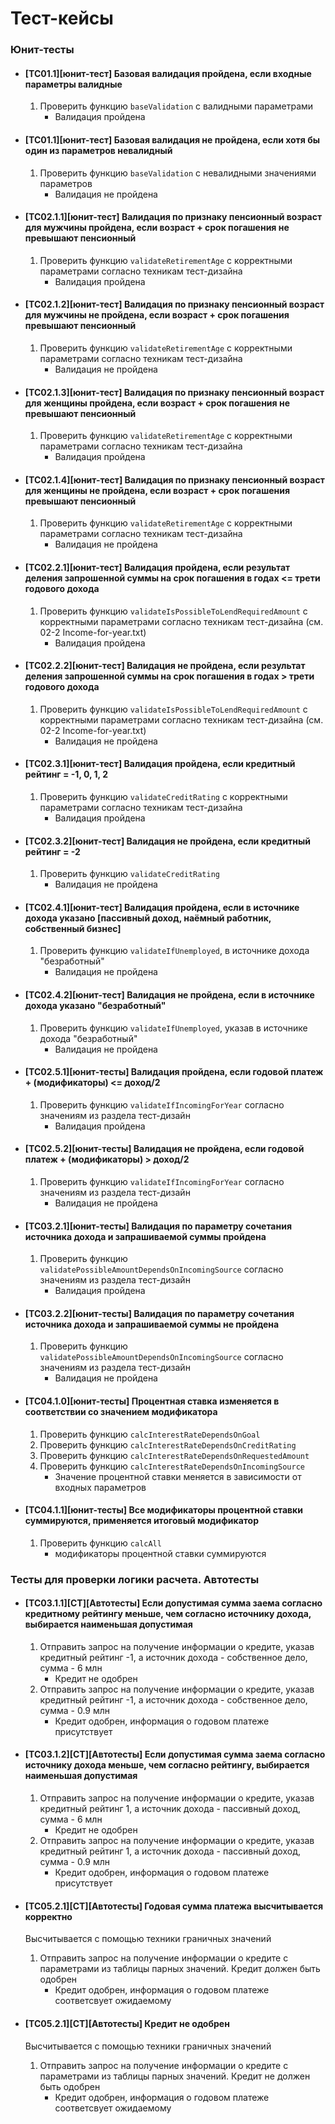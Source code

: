 # Тест-кейсы

### Юнит-тесты
    
- #### [TC01.1][юнит-тест] Базовая валидация пройдена, если входные параметры валидные 
    1. Проверить функцию `baseValidation` с валидными параметрами
        - Валидация пройдена
       
- #### [TC01.1][юнит-тест] Базовая валидация не пройдена, если хотя бы один из параметров невалидный 
    1. Проверить функцию `baseValidation` с невалидными значениями параметров 
       - Валидация не пройдена

- #### [TC02.1.1][юнит-тест] Валидация по признаку пенсионный возраст для мужчины пройдена, если возраст + срок погашения не превышают пенсионный 
   1. Проверить функцию `validateRetirementAge` с корректными параметрами согласно техникам тест-дизайна
        - Валидация пройдена

- #### [TC02.1.2][юнит-тест] Валидация по признаку пенсионный возраст для мужчины не пройдена, если возраст + срок погашения превышают пенсионный 
   1. Проверить функцию `validateRetirementAge` с корректными параметрами согласно техникам тест-дизайна
        - Валидация не пройдена

- #### [TC02.1.3][юнит-тест] Валидация по признаку пенсионный возраст для женщины пройдена, если возраст + срок погашения не превышают пенсионный 
   1. Проверить функцию `validateRetirementAge` с корректными параметрами согласно техникам тест-дизайна
        - Валидация пройдена

- #### [TC02.1.4][юнит-тест] Валидация по признаку пенсионный возраст для женщины не пройдена, если возраст + срок погашения превышают пенсионный 
   1. Проверить функцию `validateRetirementAge` с корректными параметрами согласно техникам тест-дизайна
        - Валидация не пройдена

- #### [TC02.2.1][юнит-тест] Валидация пройдена, если результат деления запрошенной суммы на срок погашения в годах <= трети годового дохода
    1. Проверить функцию `validateIsPossibleToLendRequiredAmount` с корректными параметрами согласно техникам тест-дизайна (см. 02-2 Income-for-year.txt)
        - Валидация пройдена

- #### [TC02.2.2][юнит-тест] Валидация не пройдена, если результат деления запрошенной суммы на срок погашения в годах > трети годового дохода
    1. Проверить функцию `validateIsPossibleToLendRequiredAmount` с корректными параметрами согласно техникам тест-дизайна (см. 02-2 Income-for-year.txt)
        - Валидация не пройдена


- #### [TC02.3.1][юнит-тест] Валидация пройдена, если кредитный рейтинг = -1, 0, 1, 2
    1. Проверить функцию `validateCreditRating` с корректными параметрами согласно техникам тест-дизайна
        - Валидация пройдена
    
- #### [TC02.3.2][юнит-тест] Валидация не пройдена, если кредитный рейтинг = -2
    1. Проверить функцию `validateCreditRating`
        - Валидация не пройдена

- #### [TC02.4.1][юнит-тест] Валидация пройдена, если в источнике дохода указано [пассивный доход, наёмный работник, собственный бизнес]
    1. Проверить функцию `validateIfUnemployed`, в источнике дохода "безработный"
        - Валидация не пройдена

- #### [TC02.4.2][юнит-тест] Валидация не пройдена, если в источнике дохода указано "безработный"
    1. Проверить функцию `validateIfUnemployed`, указав в источнике дохода "безработный"
        - Валидация не пройдена
    
- #### [TC02.5.1][юнит-тесты] Валидация пройдена, если годовой платеж + (модификаторы) <= доход/2
    1. Проверить функцию `validateIfIncomingForYear` согласно значениям из раздела тест-дизайн
        - Валидация пройдена
    
- #### [TC02.5.2][юнит-тесты] Валидация не пройдена, если годовой платеж + (модификаторы) > доход/2
    1. Проверить функцию `validateIfIncomingForYear` согласно значениям из раздела тест-дизайн
        - Валидация не пройдена
    
- #### [TC03.2.1][юнит-тесты] Валидация по параметру сочетания источника дохода и запрашиваемой суммы пройдена
    1. Проверить функцию `validatePossibleAmountDependsOnIncomingSource` согласно значениям из раздела тест-дизайн
        - Валидация пройдена

- #### [TC03.2.2][юнит-тесты] Валидация по параметру сочетания источника дохода и запрашиваемой суммы не пройдена
    1. Проверить функцию `validatePossibleAmountDependsOnIncomingSource` согласно значениям из раздела тест-дизайн
        - Валидация не пройдена
  


- #### [TC04.1.0][юнит-тесты] Процентная ставка изменяется в соответствии со значением модификатора
    1. Проверить функцию `calcInterestRateDependsOnGoal`
    2. Проверить функцию `calcInterestRateDependsOnCreditRating`
    3. Проверить функцию `calcInterestRateDependsOnRequestedAmount`
    4. Проверить функцию `calcInterestRateDependsOnIncomingSource`
        - Значение процентной ставки меняется в зависимости от входных параметров

- #### [TC04.1.1][юнит-тесты] Все модификаторы процентной ставки суммируются, применяется итоговый модификатор
    1. Проверить функцию `calcAll`
        - модификаторы процентной ставки суммируются

### Тесты для проверки логики расчета. Автотесты

- #### [TC03.1.1][СТ][Автотесты] Если допустимая сумма заема согласно кредитному рейтингу меньше, чем согласно источнику дохода, выбирается наименьшая допустимая
    1. Отправить запрос на получение информации о кредите, указав кредитный рейтинг -1, а источник дохода - собственное дело, сумма - 6 млн
        - Кредит не одобрен
    2. Отправить запрос на получение информации о кредите, указав кредитный рейтинг -1, а источник дохода - собственное дело, сумма - 0.9 млн
        - Кредит одобрен, информация о годовом платеже присутствует
       
- #### [TC03.1.2][СТ][Автотесты] Если допустимая сумма заема согласно источнику дохода меньше, чем согласно рейтингу, выбирается наименьшая допустимая
    1. Отправить запрос на получение информации о кредите, указав кредитный рейтинг 1, а источник дохода - пассивный доход, сумма - 6 млн
        - Кредит не одобрен
    2. Отправить запрос на получение информации о кредите, указав кредитный рейтинг 1, а источник дохода - пассивный доход, сумма - 0.9 млн
        - Кредит одобрен, информация о годовом платеже присутствует

       
- #### [TC05.2.1][CT][Автотесты] Годовая сумма платежа высчитывается корректно
  Высчитывается с помощью техники граничных значений
    1. Отправить запрос на получение информации о кредите c параметрами из таблицы парных значений. Кредит должен быть одобрен
        - Кредит одобрен, информация о годовом платеже соответсвует ожидаемому
    
- #### [TC05.2.1][CT][Автотесты] Кредит не одобрен
  Высчитывается с помощью техники граничных значений
    1. Отправить запрос на получение информации о кредите c параметрами из таблицы парных значений. Кредит не должен быть одобрен
        - Кредит одобрен, информация о годовом платеже соответсвует ожидаемому